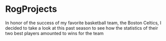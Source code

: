 # RogProjects
In honor of the success of my favorite basketball team, the Boston Celtics, I decided to take a look at this past season to see how the statistics of their two best players amounted to wins for the team
